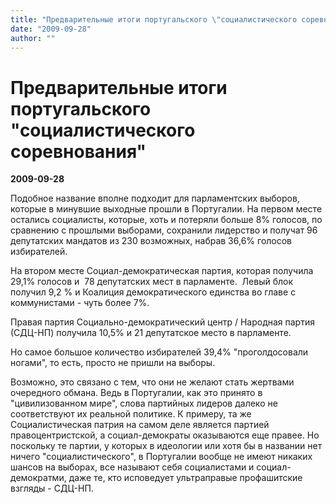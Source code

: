```yaml
---
title: "Предварительные итоги португальского \"социалистического соревнования\""
date: "2009-09-28"
author: ""
---
```


# Предварительные итоги португальского "социалистического соревнования"

**2009-09-28** 

Подобное название вполне подходит для парламентских выборов, которые в минувшие выходные прошли в Португалии. На первом месте остались социалисты, которые, хоть и потеряли больше 8% голосов, по сравнению с прошлыми выборами, сохранили лидерство и получат 96 депутатских мандатов из 230 возможных, набрав 36,6% голосов избирателей.

На втором месте Социал-демократическая партия, которая получила 29,1% голосов и  78 депутатских мест в парламенте.  Левый блок  получил 9,2 % и Коалиция демократического единства во главе с коммунистами - чуть более 7%.

Правая партия Социально-демократический центр / Народная партия (СДЦ-НП) получила 10,5% и 21 депутатское место в парламенте.

Но самое большое количество избирателей 39,4% "проголдосовали ногами", то есть, просто не пришли на выборы.

Возможно, это связано с тем, что они не желают стать жертвами очередного обмана. Ведь в Португалии, как это принято в "цивилизованном мире", слова партийных лидеров далеко не соответствуют их реальной политике. К примеру, та же Социалистическая патрия на самом деле является партией правоцентристской, а социал-демократы оказываются еще правее. Но поскольку те партии, у которых в идеологии или хотя бы в названии нет ничего "социалистического", в Португалии вообще не имеют никаких шансов на выборах, все называют себя социалистами и социал-демократми, даже те, кто исповедует ультраправые профашитские взгляды - СДЦ-НП.
